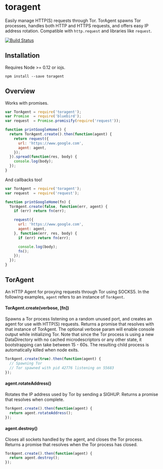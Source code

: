 # toragent

Easily manage HTTP(S) requests through Tor. TorAgent spawns Tor processes,
handles both HTTP and HTTPS requests, and offers easy IP address rotation.
Compatible with `http.request` and libraries like `request`.

[![Build Status](https://travis-ci.org/danielstjules/toragent.svg?branch=master)](https://travis-ci.org/danielstjules/toragent)

## Installation

Requires Node >= 0.12 or iojs.

```
npm install --save toragent
```

## Overview

Works with promises.

``` javascript
var TorAgent = require('toragent');
var Promise  = require('bluebird');
var request  = Promise.promisify(require('request'));

function printGoogleHome() {
  return TorAgent.create().then(function(agent) {
    return request({
      url: 'https://www.google.com',
      agent: agent,
    });
  }).spread(function(res, body) {
    console.log(body);
  });
}
```

And callbacks too!

``` javascript
var TorAgent = require('toragent');
var request  = require('request');

function printGoogleHome(fn) {
  TorAgent.create(false, function(err, agent) {
    if (err) return fn(err);

    request({
      url: 'https://www.google.com',
      agent: agent,
    }, function(err, res, body) {
      if (err) return fn(err);

      console.log(body);
      fn();
    });
  });
}
```

## TorAgent

An HTTP Agent for proxying requests through Tor using SOCKS5. In the following
examples, `agent` refers to an instance of `TorAgent`.

#### TorAgent.create(verbose, [fn])

Spawns a Tor process listening on a random unused port, and creates an
agent for use with HTTP(S) requests. Returns a promise that resolves with
that instance of TorAgent. The optional verbose param will enable console
output while initializing Tor. Note that since the Tor process is using a
new DataDirectory with no cached microdescriptors or any other state, it
bootstrapping can take between 15 - 60s. The resulting child process is
automatically killed when node exits.

``` javascript
TorAgent.create(true).then(function(agent) {
  // Spawning Tor
  // Tor spawned with pid 42776 listening on 55683
});
```

#### agent.rotateAddress()

Rotates the IP address used by Tor by sending a SIGHUP. Returns a promise
that resolves when complete.

``` javascript
TorAgent.create().then(function(agent) {
  return agent.rotateAddress();
});
```

#### agent.destroy()

Closes all sockets handled by the agent, and closes the Tor process. Returns
a promise that resolves when the Tor process has closed.

``` javascript
TorAgent.create().then(function(agent) {
  return agent.destroy();
});
```

